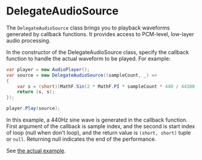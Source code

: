 # DelegateAudioSource

The `DelegateAudioSource` class brings you to playback waveforms generated by callback functions. It provides access to PCM-level, low-layer audio processing.

In the constructor of the DelegateAudioSource class, specify the callback function to handle the actual waveform to be played. For example:

```cs
var player = new AudioPlayer();
var source = new DelegateAudioSource((sampleCount, _) =>
{
    var s = (short)(MathF.Sin(2 * MathF.PI * sampleCount * 440 / 44100) * 10000);
    return (s, s);
});

player.Play(source);
```

In this example, a 440Hz sine wave is generated in the callback function. First argument of the callback is sample index, and the second is start index of loop (null when don't loop), and the return value is `(short, short)` tuple or `null`. Returning null indicates the end of the performance.

See [the actual example](/demo/Scenes/Examples/audio/DelegateExampleScene.cs).